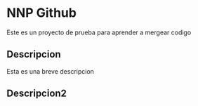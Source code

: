# NNP Github

Este es un proyecto de prueba para aprender a mergear codigo

## Descripcion

Esta es una breve descripcion

## Descripcion2

